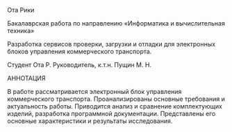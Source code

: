 

Ота Рики

Бакалаврская работа 
по направлению «Информатика и вычислительная техника»

Разработка сервисов проверки, загрузки и отладки для электронных блоков управления коммерческого транспорта.








Студент								Ота Р.
Руководитель, 
к.т.н.									Пущин М. Н.





АННОТАЦИЯ


В работе рассматривается электронный блок управления коммерческого транспорта. Проанализированы основные требования и актуальность работы. Приводится анализ и сравнение комплектующих изделий, разработка программной документации. Представлены его основные характеристики и результаты исследования.
